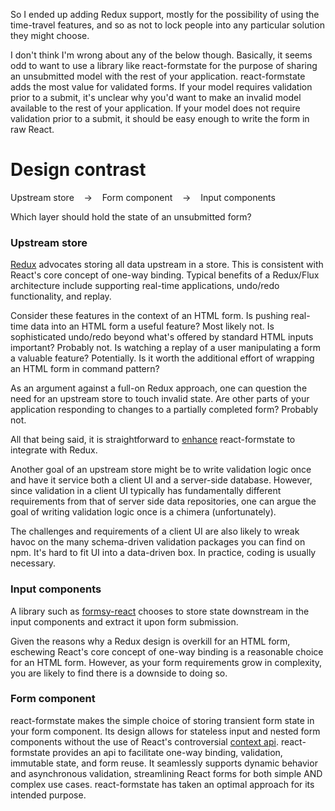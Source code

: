 So I ended up adding Redux support, mostly for the possibility of using the time-travel features, and so as not to lock people into any particular solution they might choose.

I don't think I'm wrong about any of the below though. Basically, it seems odd to want to use a library like react-formstate for the purpose of sharing an unsubmitted model with the rest of your application. react-formstate adds the most value for validated forms. If your model requires validation prior to a submit, it's unclear why you'd want to make an invalid model available to the rest of your application. If your model does not require validation prior to a submit, it should be easy enough to write the form in raw React.

# Design contrast

Upstream store
&nbsp;&nbsp;&nbsp;&rarr;&nbsp;&nbsp;&nbsp;
Form component
&nbsp;&nbsp;&nbsp;&rarr;&nbsp;&nbsp;&nbsp;
Input components

Which layer should hold the state of an unsubmitted form?

### Upstream store

[Redux](https://github.com/reactjs/redux) advocates storing all data upstream in a store. This is consistent with React's core concept of one-way binding. Typical benefits of a Redux/Flux architecture include supporting real-time applications, undo/redo functionality, and replay.

Consider these features in the context of an HTML form. Is pushing real-time data into an HTML form a useful feature? Most likely not. Is sophisticated undo/redo beyond what's offered by standard HTML inputs important? Probably not. Is watching a replay of a user manipulating a form a valuable feature? Potentially. Is it worth the additional effort of wrapping an HTML form in command pattern?

As an argument against a full-on Redux approach, one can question the need for an upstream store to touch invalid state. Are other parts of your application responding to changes to a partially completed form? Probably not.

All that being said, it is straightforward to [enhance](https://github.com/dtrelogan/react-formstate/issues/8) react-formstate to integrate with Redux.

Another goal of an upstream store might be to write validation logic once and have it service both a client UI and a server-side database. However, since validation in a client UI typically has fundamentally different requirements from that of server side data repositories, one can argue the goal of writing validation logic once is a chimera (unfortunately).

The challenges and requirements of a client UI are also likely to wreak havoc on the many schema-driven validation packages you can find on npm. It's hard to fit UI into a data-driven box. In practice, coding is usually necessary.

### Input components

A library such as [formsy-react](https://www.npmjs.com/package/formsy-react) chooses to store state downstream in the input components and extract it upon form submission.

Given the reasons why a Redux design is overkill for an HTML form, eschewing React's core concept of one-way binding is a reasonable choice for an HTML form. However, as your form requirements grow in complexity, you are likely to find there is a downside to doing so.

### Form component

react-formstate makes the simple choice of storing transient form state in your form component. Its design allows for stateless input and nested form components without the use of React's controversial [context api](https://facebook.github.io/react/docs/context.html). react-formstate provides an api to facilitate one-way binding, validation, immutable state, and form reuse. It seamlessly supports dynamic behavior and asynchronous validation, streamlining React forms for both simple AND complex use cases. react-formstate has taken an optimal approach for its intended purpose.
